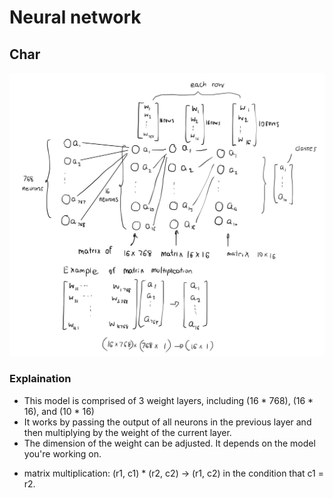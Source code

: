 # Neural network

## Char

![Neural_Network_Graph](./images/neural-networks.jpeg)

### Explaination

- This model is comprised of 3 weight layers, including (16 * 768), (16 * 16), and (10 * 16)
- It works by passing the output of all neurons in the previous layer and then multiplying by the weight of the current layer.
- The dimension of the weight can be adjusted. It depends on the model you're working on.

* matrix multiplication: (r1, c1) * (r2, c2) -> (r1, c2) in the condition that c1 = r2.